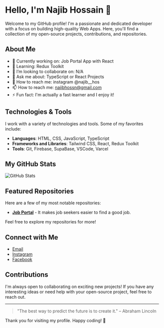 # Hello, I'm Najib Hossain 👋

Welcome to my GitHub profile! I'm a passionate and dedicated developer with a focus on building high-quality Web Apps. Here, you'll find a collection of my open-source projects, contributions, and repositories.

## About Me

- 🔭 Currently working on: Job Portal App with React
- 🌱 Learning: Redux Toolkit
- 👯 I’m looking to collaborate on: N/A
- 🤔 Ask me about: TypeScript or React Projects
- 💬 How to reach me: instagram @najib__hos
- 📫 How to reach me: najibhossn@gmail.com
- ⚡ Fun fact: I'm actually a fast learner and I enjoy it!

## Technologies & Tools

I work with a variety of technologies and tools. Some of my favorites include:

- **Languages**: HTML, CSS, JavaScript, TypeScript
- **Frameworks and Libraries**: Tailwind CSS, React, Redux Toolkit
- **Tools**: Git, Firebase, SupaBase, VSCode, Varcel

## My GitHub Stats

![GitHub Stats](https://github-readme-stats.vercel.app/api?username=NajibHos&show_icons=true&hide_title=true&count_private=true&hide=prs&theme=radical)

## Featured Repositories

Here are a few of my most notable repositories:

- [**Job Portal**](https://github.com/YOUR_USERNAME/project1) - It makes job seekers easier to find a good job.


Feel free to explore my repositories for more!

## Connect with Me


- [Email](mailto:najibhossn@gmail.com)
- [Instagram](https://www.instagram.com/najib__hos/)
- [Facebook](https://www.facebook.com/najibhere)

## Contributions

I'm always open to collaborating on exciting new projects! If you have any interesting ideas or need help with your open-source project, feel free to reach out.

---

> "The best way to predict the future is to create it." – Abraham Lincoln

Thank you for visiting my profile. Happy coding! 🚀
